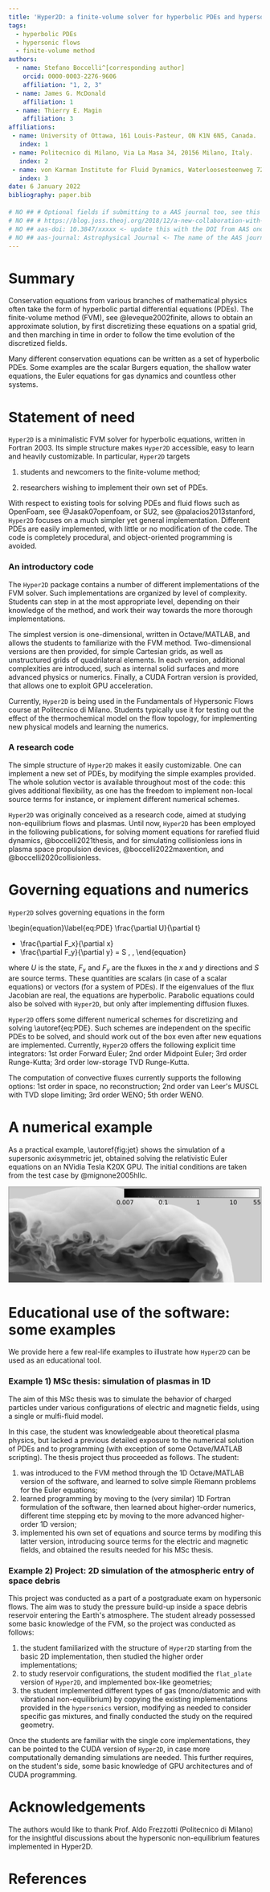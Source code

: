 ```yaml
---
title: 'Hyper2D: a finite-volume solver for hyperbolic PDEs and hypersonic flows'
tags:
  - hyperbolic PDEs
  - hypersonic flows
  - finite-volume method
authors:
  - name: Stefano Boccelli^[corresponding author] 
    orcid: 0000-0003-2276-9606
    affiliation: "1, 2, 3" 
  - name: James G. McDonald 
    affiliation: 1
  - name: Thierry E. Magin
    affiliation: 3
affiliations:
 - name: University of Ottawa, 161 Louis-Pasteur, ON K1N 6N5, Canada.
   index: 1
 - name: Politecnico di Milano, Via La Masa 34, 20156 Milano, Italy.
   index: 2
 - name: von Karman Institute for Fluid Dynamics, Waterloosesteenweg 72, B-1640 Sint-Genesius-Rode, Belgium.
   index: 3
date: 6 January 2022
bibliography: paper.bib

# NO ## # Optional fields if submitting to a AAS journal too, see this blog post:
# NO ## # https://blog.joss.theoj.org/2018/12/a-new-collaboration-with-aas-publishing
# NO ## aas-doi: 10.3847/xxxxx <- update this with the DOI from AAS once you know it.
# NO ## aas-journal: Astrophysical Journal <- The name of the AAS journal.
---
```


# Summary

Conservation equations from various branches of mathematical physics 
often take the form of hyperbolic partial differential equations (PDEs).
The finite-volume method (FVM), see @leveque2002finite, allows to obtain an approximate solution, by 
first discretizing these equations on a spatial grid, and then marching in time in order to 
follow the time evolution of the discretized fields.

Many different conservation equations can be written as a set of hyperbolic PDEs.
Some examples are the scalar Burgers equation, the shallow water equations,
the Euler equations for gas dynamics and countless other systems.

# Statement of need

`Hyper2D` is a minimalistic FVM solver for hyperbolic equations, written in Fortran 2003.
Its simple structure makes `Hyper2D` accessible, easy to learn and heavily customizable.
In particular, `Hyper2D` targets 

1. students and newcomers to the finite-volume method;

2. researchers wishing to implement their own set of PDEs.

With respect to existing tools for solving PDEs and fluid flows such as OpenFoam,
see @Jasak07openfoam, or SU2, see @palacios2013stanford, `Hyper2D` focuses on a 
much simpler yet general implementation.
Different PDEs are easily implemented, with little or no modification of the code.
The code is completely procedural, and object-oriented programming is avoided.

### An introductory code

The `Hyper2D` package contains a number of different implementations of the FVM solver.
Such implementations are organized by level of complexity.
Students can step in at the most appropriate level, depending on their knowledge of the method, 
and work their way towards the more thorough implementations.

The simplest version is one-dimensional, written in Octave/MATLAB, and allows the students
to familiarize with the FVM method.
Two-dimensional versions are then provided, for simple Cartesian grids, as well as unstructured
grids of quadrilateral elements.
In each version, additional complexities are introduced, such as internal solid surfaces and more 
advanced physics or numerics.
Finally, a CUDA Fortran version is provided, that allows one to exploit GPU acceleration.

Currently, `Hyper2D` is being used in the Fundamentals of Hypersonic Flows course at 
Politecnico di Milano.
Students typically use it for testing out the effect of the thermochemical model on the flow topology, 
for implementing new physical models and learning the numerics.

### A research code

The simple structure of `Hyper2D` makes it easily customizable.
One can implement a new set of PDEs, by modifying the simple examples provided.
The whole solution vector is available throughout most of the code:
this gives additional flexibility, as one has the freedom to implement non-local source 
terms for instance, or implement different numerical schemes.

`Hyper2D` was originally conceived as a research code, aimed at studying non-equilibrium flows
and plasmas.
Until now, `Hyper2D` has been employed in the following publications, for solving moment equations for rarefied
fluid dynamics, @boccelli2021thesis, and for simulating collisionless ions in plasma space propulsion devices, 
@boccelli2022maxention, and @boccelli2020collisionless.

# Governing equations and numerics

`Hyper2D` solves governing equations in the form

\begin{equation}\label{eq:PDE}
  \frac{\partial U}{\partial t}
+ \frac{\partial F_x}{\partial x}
+ \frac{\partial F_y}{\partial y}
=
  S \, ,
\end{equation}

where $U$ is the state, $F_x$ and $F_y$ are the fluxes in the $x$ and $y$ directions and $S$ are source terms. 
These quantities are scalars (in case of a scalar equations) or vectors (for a system of PDEs).
If the eigenvalues of the flux Jacobian are real, the equations are hyperbolic.
Parabolic equations could also be solved with `Hyper2D`, but only after implementing diffusion fluxes.

`Hyper2D` offers some different numerical schemes for discretizing and solving \autoref{eq:PDE}. 
Such schemes are independent on the specific PDEs to be solved, and should work out of the box even after 
new equations are implemented.
Currently, `Hyper2D` offers the following explicit time integrators: 1st order Forward Euler; 2nd order Midpoint Euler;
3rd order Runge-Kutta; 3rd order low-storage TVD Runge-Kutta.

The computation of convective fluxes currently supports the following options: 
1st order in space, no reconstruction;
2nd order van Leer's MUSCL with TVD slope limiting;
3rd order WENO;
5th order WENO.


# A numerical example

As a practical example, \autoref{fig:jet} shows the simulation of a supersonic axisymmetric jet,
obtained solving the relativistic Euler equations on an NVidia Tesla K20X GPU.
The initial conditions are taken from the test case by @mignone2005hllc.

![Simulation of a relativistic axisymmetric jet. Logarithm of the density in the rest frame.\label{fig:jet}](relat_jet.png)

# Educational use of the software: some examples

We provide here a few real-life examples to illustrate how `Hyper2D` can be used as an educational tool.

### Example 1) MSc thesis: simulation of plasmas in 1D

The aim of this MSc thesis was to simulate the behavior of charged particles under various 
configurations of electric and magnetic fields, using a single or mulfi-fluid model.

In this case, the student was knowledgeable about theoretical plasma physics, but lacked a previous detailed 
exposure to the numerical solution of PDEs and to programming (with exception of some Octave/MATLAB scripting).
The thesis project thus proceeded as follows. 
The student:

1. was introduced to the FVM method through the 1D Octave/MATLAB version of the software,
   and learned to solve simple Riemann problems for the Euler equations;
2. learned programming by moving to the (very similar) 1D Fortran formulation of the software,
   then learned about higher-order numerics, different time stepping etc by moving to the more 
   advanced higher-order 1D version;
3. implemented his own set of equations and source terms by modifing this latter version, 
   introducing source terms for the electric and magnetic fields, and obtained the results 
   needed for his MSc thesis.
   
### Example 2) Project: 2D simulation of the atmospheric entry of space debris

This project was conducted as a part of a postgraduate exam on hypersonic flows. 
The aim was to study the pressure build-up inside a space debris reservoir entering the Earth's atmosphere.
The student already possessed some basic knowledge of the FVM, so the project was conducted as follows:

1. the student familiarized with the structure of `Hyper2D` starting from the basic 2D implementation,
   then studied the higher order implementations;
2. to study reservoir configurations, the student modified the `flat_plate` version of `Hyper2D`, 
   and implemented box-like geometries;
3. the student implemented different types of gas (mono/diatomic and with vibrational non-equilibrium) 
   by copying the existing implementations provided in the `hypersonics` version, modifying as needed to
   consider specific gas mixtures, and finally conducted the study on the required geometry.

Once the students are familiar with the single core implementations, they can be pointed to the CUDA
version of `Hyper2D`, in case more computationally demanding simulations are needed.
This further requires, on the student's side, some basic knowledge of GPU architectures and of CUDA programming.


# Acknowledgements

The authors would like to thank Prof. Aldo Frezzotti (Politecnico di Milano) for 
the insightful discussions about the hypersonic non-equilibrium features implemented 
in Hyper2D.

# References
